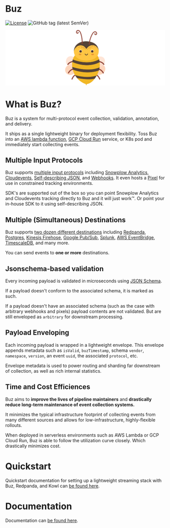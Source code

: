 # Buz

[![License](https://img.shields.io/badge/License-Apache%202.0-brightgreen.svg)](https://opensource.org/licenses/Apache-2.0)
![GitHub tag (latest SemVer)](https://img.shields.io/github/v/tag/silverton-io/buz)

<!-- ![tests](https://github.com/silverton-io/buz/actions/workflows/test/badge.svg) -->

![buz](img/buzz.png)

# What is Buz?

Buz is a system for multi-protocol event collection, validation, annotation, and delivery.

It ships as a single lightweight binary for deployment flexibility. Toss Buz into an [AWS lambda function](https://aws.amazon.com/lambda/), [GCP Cloud Run](https://cloud.google.com/run) service, or K8s pod and immediately start collecting events.

## Multiple Input Protocols

Buz supports [multiple input protocols](https://buz.dev/inputs/overview) including [Snowplow Analytics](https://buz.dev/inputs/saas/snowplow), [Cloudevents](https://buz.dev/inputs/cloudNative/cloudevents), [Self-describing JSON](https://buz.dev/inputs/buz/self-describing), and [Webhooks](https://buz.dev/inputs/buz/webhook). It even hosts a [Pixel](https://buz.dev/inputs/buz/pixel) for use in constrained tracking environments.

SDK's are supported out of the box so you can point Snowplow Analytics and Cloudevents tracking directly to Buz and it will just work™. Or point your in-house SDK to it using self-describing JSON.

## Multiple (Simultaneous) Destinations

Buz supports [two dozen different destinations](https://buz.dev/outputs/overview) including [Redpanda](https://buz.dev/outputs/stream/redpanda), [Postgres](https://buz.dev/outputs/database/postgres), [Kinesis Firehose](https://buz.dev/outputs/stream/aws-kinesis-firehose), [Google Pub/Sub](https://buz.dev/outputs/stream/google-pubsub), [Splunk](https://buz.dev/outputs/database/splunk), [AWS EventBridge](https://buz.dev/outputs/messageBus/aws-eventbridge), [TimescaleDB](https://buz.dev/outputs/timeseries/timescaledb), and many more.

You can send events to **one or more** destinations.

## Jsonschema-based validation

Every incoming payload is validated in microseconds using [JSON Schema](https://json-schema.org/).

If a payload doesn't conform to the associated schema, it is marked as such.

If a payload doesn't have an associated schema (such as the case with arbitrary webhooks and pixels) payload contents are not validated. But are still enveloped as `arbitrary` for downstream processing.

## Payload Enveloping

Each incoming payload is wrapped in a lightweight envelope. This envelope appends metadata such as `isValid`, `buzTimestamp`, schema `vendor`, `namespace`, `version`, an event `uuid`, the associated `protocol`, etc.

Envelope metadata is used to power routing and sharding far downstream of collection, as well as rich internal statistics.

## Time and Cost Efficiences

Buz aims to **improve the lives of pipeline maintainers** and **drastically reduce long-term maintenance of event collection systems.**

It minimizes the typical infrastructure footprint of collecting events from many different sources and allows for low-infrastructure, highly-flexible rollouts.

When deployed in serverless environments such as AWS Lambda or GCP Cloud Run, Buz is able to follow the utilization curve closely. Which drastically minimizes cost.


# Quickstart

Quickstart documentation for setting up a lightweight streaming stack with Buz, Redpanda, and Kowl can [be found here](https://buz.dev/examples/quickstart).


# Documentation

Documentation can [be found here](https://buz.dev).
